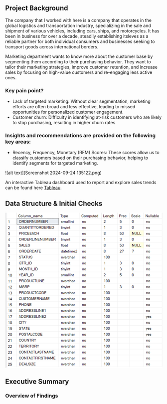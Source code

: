 ## Project Background

The company that I worked with here is a company that operates in the global logistics and transportation industry, specializing in the sale and shipment of various vehicles, including cars, ships, and motorcycles. It has been in business for over a decade, steadily establishing itsleves as a reliable partner for both individual consumers and businesses seeking to transport goods across international borders.

Marketing department wants to know more about the customer base by segmenting them according to their purchasing behavior. They want to tailor their marketing strategies, improve customer retention, and increase sales by focusing on high-value customers and re-engaging less active ones.

### Key pain point?
- Lack of targeted marketing: Without clear segmentation, marketing efforts are often broad and less effective, leading to missed opportunities for personalized customer engagement.
- Customer churn: Difficulty in identifying at-risk customers who are likely to stop purchasing, resulting in higher churn rates.
  
### Insights and recommendations are provided on the following key areas:
- Recency, Frequency, Monetary (RFM) Scores: These scores allow us to classify customers based on their purchasing behavior, helping to identify segments for targeted marketing.

![alt text](Screenshot 2024-09-24 135122.png)

An interactive Tableau dashboard used to report and explore sales trends can be found here [Tableau](https://public.tableau.com/views/RFMAnalysis_17248724679780/RFMDashboard?:language=en-US&publish=yes&:sid=&:redirect=auth&:display_count=n&:origin=viz_share_link).

## Data Structure & Initial Checks

![alt text](datastructureRFM.png)

## Executive Summary

### Overview of Findings
